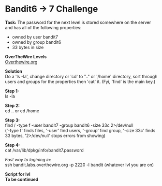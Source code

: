 # Bandit6 -> 7 Challenge
**Task:**
The password for the next level is stored somewhere on the server and has all of the following properties:
<br>
- owned by user bandit7
- owned by group bandit6
- 33 bytes in size

**OverTheWire Levels**
<br>
[Overthewire.org](https://overthewire.org/wargames/bandit/bandit7.html)

**Solution**
<br>
Do a 'ls -la', change directory or 'cd' to ".." or '/home' directory, sort through users and groups for the properties then 'cat' it. (Fyi, 'find' is the main key.)

**Step 1:**
<br>
ls -la

**Step 2:**
<br>
cd .. or cd /home

**Step 3:**
<br>
find / -type f -user bandit7 -group bandit6 -size 33c 2>/dev/null
<br>
('-type f' finds files, '-user' find users, '-group' find group, '-size 33c' finds 33 bytes, '2>/dev/null' stops errors from showing)

**Step 4:**
<br>
cat /var/lib/dpkg/info/bandit7.password

*Fast way to logining in:*
<br>
ssh bandit.labs.overthewire.org -p 2220 -l bandit (whatever lvl you are on)

**Script for lvl**
<br>
**To be continued**
